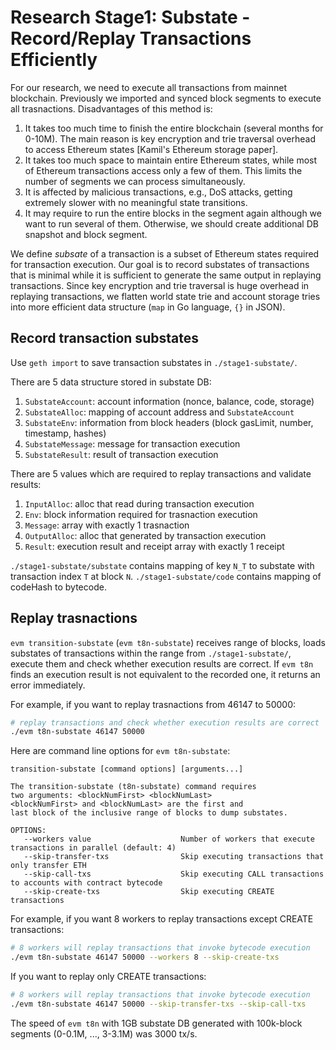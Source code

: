# Research Stage1: Substate - Record/Replay Transactions Efficiently

For our research, we need to execute all transactions from mainnet blockchain.
Previously we imported and synced block segments to execute all trasnactions.
Disadvantages of this method is:
1. It takes too much time to finish the entire blockchain
(several months for 0-10M).
The main reason is key encryption and trie traversal overhead
to access Ethereum states [Kamil's Ethereum storage paper].
2. It takes too much space to maintain entire Ethereum states,
while most of Ethereum transactions access only a few of them.
This limits the number of segments we can process simultaneously.
3. It is affected by malicious transactions, e.g., DoS attacks,
getting extremely slower with no meaningful state transitions.
4. It may require to run the entire blocks in the segment again
although we want to run several of them. Otherwise, we should
create additional DB snapshot and block segment.

We define _subsate_ of a transaction is a subset of Ethereum states
required for transaction execution.
Our goal is to record substates of transactions that is minimal while
it is sufficient to generate the same output in replaying transactions.
Since key encryption and trie traversal is huge overhead
in replaying transactions, we flatten world state trie
and account storage tries into more efficient data structure
(`map` in Go language, `{}` in JSON).

## Record transaction substates
Use `geth import` to save transaction substates in `./stage1-substate/`.

There are 5 data structure stored in substate DB:
1. `SubstateAccount`: account information (nonce, balance, code, storage)
2. `SubstateAlloc`: mapping of account address and `SubstateAccount`
3. `SubstateEnv`: information from block headers (block gasLimit, number, timestamp, hashes)
4. `SubstateMessage`: message for transaction execution
5. `SubstateResult`: result of transaction execution

There are 5 values which are required to replay transactions and validate results:
1. `InputAlloc`: alloc that read during transaction execution
2. `Env`: block information required for trasnaction execution
3. `Message`: array with exactly 1 trasnaction
4. `OutputAlloc`: alloc that generated by transaction execution
5. `Result`: execution result and receipt array with exactly 1 receipt

`./stage1-substate/substate` contains mapping of key `N_T` to substate with transaction index `T` at block `N`.
`./stage1-substate/code` contains mapping of codeHash to bytecode.

## Replay trasnactions

`evm transition-substate` (`evm t8n-substate`) receives range of blocks,
loads substates of transactions within the range from `./stage1-substate/`,
execute them and check whether execution results are correct.
If `evm t8n` finds an execution result is not equivalent to the recorded one,
it returns an error immediately.

For example, if you want to replay trasnactions from 46147 to 50000:
```bash
# replay transactions and check whether execution results are correct
./evm t8n-substate 46147 50000
```

Here are command line options for `evm t8n-substate`:
```
transition-substate [command options] [arguments...]

The transition-substate (t8n-substate) command requires
two arguments: <blockNumFirst> <blockNumLast>
<blockNumFirst> and <blockNumLast> are the first and
last block of the inclusive range of blocks to dump substates.

OPTIONS:
   --workers value                    Number of workers that execute transactions in parallel (default: 4)
   --skip-transfer-txs                Skip executing transactions that only transfer ETH
   --skip-call-txs                    Skip executing CALL transactions to accounts with contract bytecode
   --skip-create-txs                  Skip executing CREATE transactions
```

For example, if you want 8 workers to replay transactions except CREATE transactions:
```bash
# 8 workers will replay transactions that invoke bytecode execution
./evm t8n-substate 46147 50000 --workers 8 --skip-create-txs
```

If you want to replay only CREATE transactions:
```bash
# 8 workers will replay transactions that invoke bytecode execution
./evm t8n-substate 46147 50000 --skip-transfer-txs --skip-call-txs
```

The speed of `evm t8n` with 1GB substate DB generated with 100k-block segments
(0-0.1M, ..., 3-3.1M) was 3000 tx/s.
